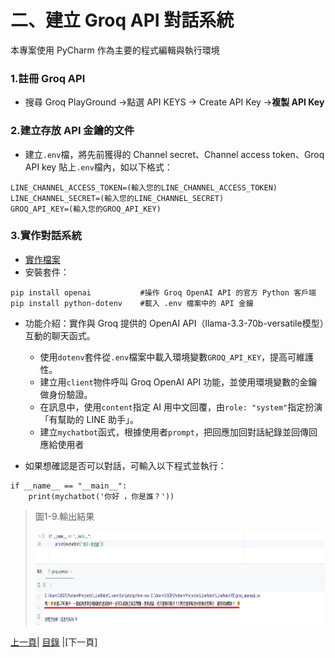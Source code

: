 # 二、建立 Groq API 對話系統
本專案使用 PyCharm 作為主要的程式編輯與執行環境

### 1.註冊 Groq API
* 搜尋 Groq PlayGround ->點選 API KEYS -> Create API Key ->**複製 API Key**

### 2.建立存放 API 金鑰的文件
* 建立`.env`檔，將先前獲得的 Channel secret、Channel access token、Groq API key 貼上`.env`檔內，如以下格式：

```
LINE_CHANNEL_ACCESS_TOKEN=(輸入您的LINE_CHANNEL_ACCESS_TOKEN)
LINE_CHANNEL_SECRET=(輸入您的LINE_CHANNEL_SECRET)
GROQ_API_KEY=(輸入您的GROQ_API_KEY)
```

### 3.實作對話系統
- [實作檔案](Code/groq_openapi.py)
- 安裝套件：
```
pip install openai           #操作 Groq OpenAI API 的官方 Python 客戶端
pip install python-dotenv    #載入 .env 檔案中的 API 金鑰
```
- 功能介紹：實作與 Groq 提供的 OpenAI API（llama-3.3-70b-versatile模型）互動的聊天函式。

    - 使用`dotenv`套件從`.env`檔案中載入環境變數`GROQ_API_KEY`，提高可維護性。
    - 建立用`client`物件呼叫 Groq OpenAI API 功能，並使用環境變數的金鑰做身份驗證。
    - 在訊息中，使用`content`指定 AI 用中文回覆，由`role: "system"`指定扮演「有幫助的 LINE 助手」。
    - 建立`mychatbot`函式，根據使用者`prompt`，把回應加回對話紀錄並回傳回應給使用者


* 如果想確認是否可以對話，可輸入以下程式並執行：
```
if __name__ == "__main__":
    print(mychatbot('你好 ，你是誰？'))
```

>圖1-9.輸出結果
>
><img src="Photos/RAG_07.jpg" alt="RAG流程圖" width="900" height="150"/>

[上一頁](STEP_1.md)| [目錄](README.md) |[下一頁]

